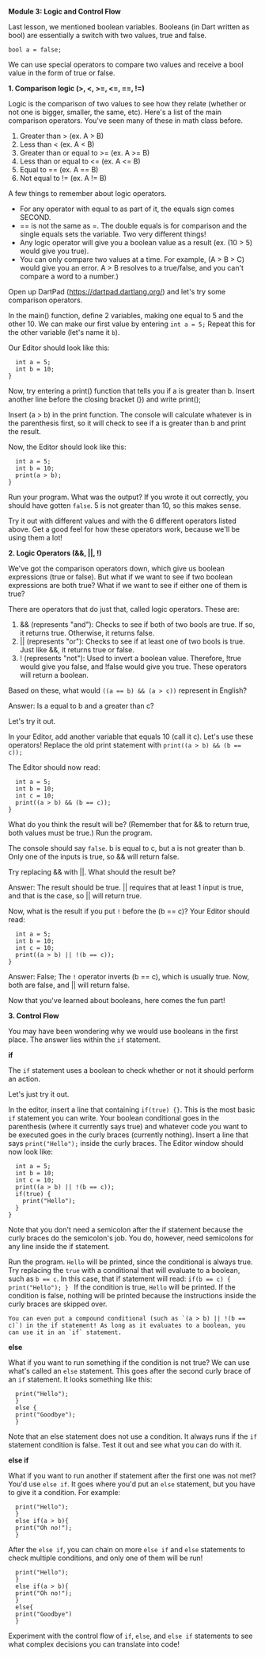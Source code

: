 **Module 3: Logic and Control Flow**

Last lesson, we mentioned boolean variables. Booleans (in Dart written as bool) are essentially a switch with two values, true and false.

```bool b = true;
bool a = false;
```

We can use special operators to compare two values and receive a bool value in the form of true or false.

**1. Comparison logic (>, <, >=, <=, ==, !=)**

Logic is the comparison of two values to see how they relate (whether or not one is bigger, smaller, the same, etc).
Here's a list of the main comparison operators. You've seen many of these in math class before.

1. Greater than > (ex. A > B)
2. Less than < (ex. A < B)
3. Greater than or equal to >= (ex. A >= B)
4. Less than or equal to <= (ex. A <= B)
5. Equal to == (ex. A == B)
6. Not equal to != (ex. A != B)

A few things to remember about logic operators.
  - For any operator with equal to as part of it, the equals sign comes SECOND.
  - == is not the same as =. The double equals is for comparison and the single equals sets the variable. Two very different things!
  - Any logic operator will give you a boolean value as a result (ex. (10 > 5) would give you true).
  - You can only compare two values at a time. For example, (A > B > C) would give you an error. 
    A > B resolves to a true/false, and you can't compare a word to a number.)

Open up DartPad (https://dartpad.dartlang.org/) and let's try some comparison operators.

In the main() function, define 2 variables, making one equal to 5 and the other 10. We can make our first value by entering `int a = 5;`
Repeat this for the other variable (let's name it `b`).

Our Editor should look like this: 

  ```void main(){
    int a = 5;
    int b = 10;
  }
  ```

Now, try entering a print() function that tells you if a is greater than b.
Insert another line before the closing bracket (}) and write print();

Insert (a > b) in the print function. The console will calculate whatever is in the parenthesis first, so it will check to see if a is greater than b and print the result.

Now, the Editor should look like this: 

  ```void main(){
    int a = 5;
    int b = 10;
    print(a > b);
  }
  ```

Run your program. What was the output?
If you wrote it out correctly, you should have gotten `false`. 5 is not greater than 10, so this makes sense.

Try it out with different values and with the 6 different operators listed above. 
Get a good feel for how these operators work, because we'll be using them a lot!

**2. Logic Operators (&&, ||, !)**

We've got the comparison operators down, which give us boolean expressions (true or false). But what if we want to see if two boolean expressions are both true? What if we want to see if either one of them is true?

There are operators that do just that, called logic operators. These are:
  1. && (represents "and"): Checks to see if both of two bools are true. If so, it returns true. Otherwise, it returns false.
  2. || (represents "or"): Checks to see if at least one of two bools is true. Just like &&, it returns true or false.
  3. ! (represents "not"): Used to invert a boolean value. Therefore, !true would give you false, and !false would give you true.
These operators will return a boolean. 

Based on these, what would `((a == b) && (a > c))` represent in English?

Answer: Is a equal to b and a greater than c?

Let's try it out.

In your Editor, add another variable that equals 10 (call it c). Let's use these operators!
Replace the old print statement with `print((a > b) && (b == c));`

The Editor should now read:

  ```void main(){
    int a = 5;
    int b = 10;
    int c = 10;
    print((a > b) && (b == c));
  }
  ```
  
What do you think the result will be? (Remember that for && to return true, both values must be true.)
Run the program.
   
The console should say `false`. b is equal to c, but a is not greater than b. Only one of the inputs is true, so && will return false.
  
Try replacing && with ||. What should the result be?

Answer: The result should be true. || requires that at least 1 input is true, and that is the case, so || will return true.

Now, what is the result if you put `!` before the (b == c)?
Your Editor should read:

  ```void main(){
    int a = 5;
    int b = 10;
    int c = 10;
    print((a > b) || !(b == c));
  }
  ```
  
Answer: False; The `!` operator inverts (b == c), which is usually true. Now, both are false, and || will return false.

Now that you've learned about booleans, here comes the fun part!

**3. Control Flow**

You may have been wondering why we would use booleans in the first place. The answer lies within the `if` statement.

**if**

The `if` statement uses a boolean to check whether or not it should perform an action.

Let's just try it out.

In the editor, insert a line that containing `if(true) {}`. This is the most basic `if` statement you can write. Your boolean conditional goes in the parenthesis (where it currently says true) and whatever code you want to be executed goes in the curly braces (currently nothing).
Insert a line that says `print("Hello");` inside the curly braces. The Editor window should now look like:

  ```void main(){
    int a = 5;
    int b = 10;
    int c = 10;
    print((a > b) || !(b == c));
    if(true) {
      print("Hello");
    }
  }
  ```
  
  Note that you don't need a semicolon after the if statement because the curly braces do the semicolon's job. You do, however, need semicolons for any line inside the if statement. 
  
  Run the program. `Hello` will be printed, since the conditional is always true. 
  Try replacing the `true` with a conditional that will evaluate to a boolean, such as `b == c`. In this case, that if statement will read:
    ```if(b == c) {
      print("Hello");
    }
    ```
    If the condition is true, `Hello` will be printed. If the condition is false, nothing will be printed because the instructions inside the curly braces are skipped over.
    
    You can even put a compound conditional (such as `(a > b) || !(b == c)`) in the if statement! As long as it evaluates to a boolean, you can use it in an `if` statement.
    
**else**

What if you want to run something if the condition is not true? We can use what's called an `else` statement. This goes after the second curly brace of an `if` statement. It looks something like this:

```if(b == c){
  print("Hello");
  }
  else {
  print("Goodbye");
  }
  ```
    
Note that an else statement does not use a condition. It always runs if the `if` statement condition is false.
Test it out and see what you can do with it.

**else if**

What if you want to run another if statement after the first one was not met? You'd use `else if`. It goes where you'd put an `else` statement, but you have to give it a condition.
For example:
```if(b == c){
  print("Hello");
  }
  else if(a > b){
  print("Oh no!");
  }
  ```
  
After the `else if`, you can chain on more `else if` and `else` statements to check multiple conditions, and only one of them will be run!
```if(b == c){
  print("Hello");
  }
  else if(a > b){
  print("Oh no!");
  }
  else{
  print("Goodbye")
  }
  ```
Experiment with the control flow of `if`, `else`, and `else if` statements to see what complex decisions you can translate into code!


